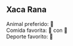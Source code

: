 ## Xaca Rana

Animal preferido: :frog:  
Comida favorita: :hamburger: con :beer:  
Deporte favorito: :basketball:  
